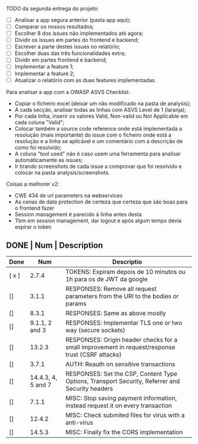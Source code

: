 TODO da segunda entrega do projeto:

- [ ] Analisar a app segura anterior (pasta app aqui);
- [ ] Comparar os nossos resultados;
- [ ] Escolher 8 dos issues não implementados até agora;
- [ ] Dividir os issues em partes do frontend e backend;
- [ ] Escrever a parte destes issues no relatório;
- [ ] Escolher duas das trẽs funcionalidades extra;
- [ ] Dividir em partes frontend e backend;
- [ ] Implementar a feature 1;
- [ ] Implementar a feature 2;
- [ ] Atualizar o relatório com as duas features implementadas.

Para analisar a app com a OWASP ASVS Checklist:

- Copiar o ficheiro excel (deixar um não modificado na pasta de analysis);
- A cada secção, analisar todas as linhas com ASVS Level de 1 (laranja);
- Por cada linha, inserir os valores Valid, Non-valid ou Not Applicable em cada coluna "Valid";
- Colocar também a source code reference onde está implementada a resolução (mais importante) do issue com o ficheiro onde está a resolução e a linha se aplicável e um comentário com a descrição de como foi resolvido;
- A coluna "tool used" não é caso usem uma ferramenta para analisar automáticamente as issues;
- Ir tirando screenshots de cada issue a comprovar que foi resolvido e colocar na pasta analysis/screenshots.

Coisas a melhorer v2:
 - CWE 434 de url parameters na webservices
 - As cenas de data protection de certeza que certeza que são boas para o frontend fazer
 - Session management é parecido à linha antes desta
 - Tbm em session management, dar logout e após algum tempo devia expirar o token


DONE | Num     | Description
-----------------------------------------
| Done | Num           | Descriptio |
| ---- | ------------- | ---------- |
|  [ x ]  | 2.7.4  | TOKENS: Expiram depois de 10 minutos ou 1h para os de JWT da google |
|  []  | 3.1.1  | RESPONSES: Remove all request parameters from the URI to the bodies or params |
|  []  | 8.3.1  | RESPONSES: Same as above mostly |
|  []  | 9.1.1, 2 and 3  | RESPONSES: Implementar TLS one or two way (secure sockets) |
|  []  | 13.2.3  | RESPONSES: Origin header checks for a small improvement in request/response trust (CSRF attacks) |
|  []  | 3.7.1  | AUTH: Reauth on sensitive transactions |
|  []  | 14.4.3, 4, 5 and 7  | RESPONSES: Set the CSP, Content Type Options, Transport Security, Referrer and Security headers |
|  []  | 7.1.1  | MISC: Stop saving payment information, instead request it on every transaction |
|  []  | 12.4.2  | MISC: Check submited files for virus with a anti-virus |
|  []  | 14.5.3  | MISC: Finally fix the CORS implementation |  
